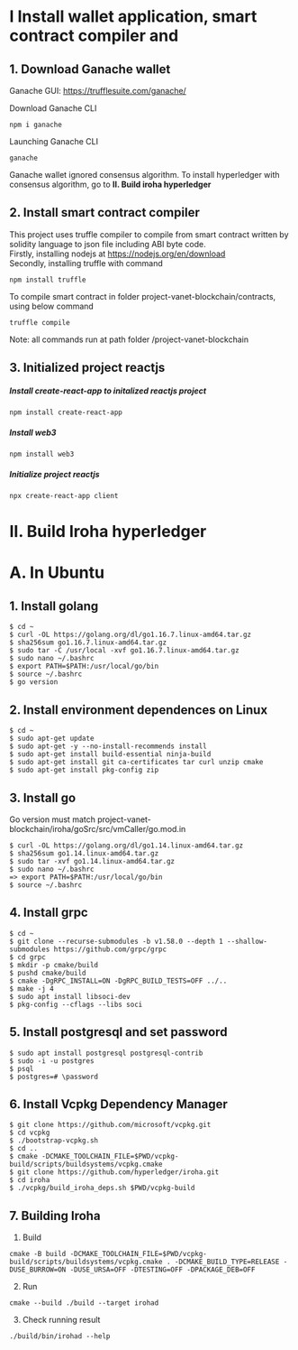 # I Install wallet application, smart contract compiler and 
## 1. Download Ganache wallet
Ganache GUI: https://trufflesuite.com/ganache/ 

Download Ganache CLI
```
npm i ganache
```

Launching Ganache CLI
```
ganache
```

Ganache wallet ignored consensus algorithm. To install hyperledger with consensus algorithm, go to **II. Build iroha hyperledger**

## 2. Install smart contract compiler
This project uses truffle compiler to compile from smart contract written by solidity language to json file including ABI byte code. <br/>
Firstly, installing nodejs at https://nodejs.org/en/download <br/>
Secondly, installing truffle with command
```
npm install truffle
```
To compile smart contract in folder project-vanet-blockchain/contracts, using below command
```
truffle compile
```
Note: all commands run at path folder /project-vanet-blockchain

## 3. Initialized project reactjs
##### Install create-react-app to initalized reactjs project 
```
npm install create-react-app
```

##### Install web3 
```
npm install web3
```

##### Initialize project reactjs 
```
npx create-react-app client
```

# II. Build Iroha hyperledger
# A. In Ubuntu
## 1. Install golang
```
$ cd ~
$ curl -OL https://golang.org/dl/go1.16.7.linux-amd64.tar.gz
$ sha256sum go1.16.7.linux-amd64.tar.gz
$ sudo tar -C /usr/local -xvf go1.16.7.linux-amd64.tar.gz
$ sudo nano ~/.bashrc
$ export PATH=$PATH:/usr/local/go/bin
$ source ~/.bashrc
$ go version
```

## 2. Install environment dependences on Linux 
```
$ cd ~
$ sudo apt-get update
$ sudo apt-get -y --no-install-recommends install 
$ sudo apt-get install build-essential ninja-build 
$ sudo apt-get install git ca-certificates tar curl unzip cmake
$ sudo apt-get install pkg-config zip
```

## 3. Install go 
Go version must match project-vanet-blockchain/iroha/goSrc/src/vmCaller/go.mod.in
```
$ curl -OL https://golang.org/dl/go1.14.linux-amd64.tar.gz
$ sha256sum go1.14.linux-amd64.tar.gz
$ sudo tar -xvf go1.14.linux-amd64.tar.gz
$ sudo nano ~/.bashrc
=> export PATH=$PATH:/usr/local/go/bin
$ source ~/.bashrc
```

## 4. Install grpc
```
$ cd ~
$ git clone --recurse-submodules -b v1.58.0 --depth 1 --shallow-submodules https://github.com/grpc/grpc
$ cd grpc
$ mkdir -p cmake/build
$ pushd cmake/build
$ cmake -DgRPC_INSTALL=ON -DgRPC_BUILD_TESTS=OFF ../..
$ make -j 4
$ sudo apt install libsoci-dev
$ pkg-config --cflags --libs soci
```

## 5. Install postgresql and set password
```
$ sudo apt install postgresql postgresql-contrib
$ sudo -i -u postgres
$ psql
$ postgres=# \password 
```

## 6. Install Vcpkg Dependency Manager
```
$ git clone https://github.com/microsoft/vcpkg.git
$ cd vcpkg
$ ./bootstrap-vcpkg.sh
$ cd ..
$ cmake -DCMAKE_TOOLCHAIN_FILE=$PWD/vcpkg-build/scripts/buildsystems/vcpkg.cmake
$ git clone https://github.com/hyperledger/iroha.git
$ cd iroha
$ ./vcpkg/build_iroha_deps.sh $PWD/vcpkg-build
```

## 7. Building Iroha
1. Build
```
cmake -B build -DCMAKE_TOOLCHAIN_FILE=$PWD/vcpkg-build/scripts/buildsystems/vcpkg.cmake . -DCMAKE_BUILD_TYPE=RELEASE -DUSE_BURROW=ON -DUSE_URSA=OFF -DTESTING=OFF -DPACKAGE_DEB=OFF
```
2. Run
```
cmake --build ./build --target irohad
```
3. Check running result
```
./build/bin/irohad --help
```
